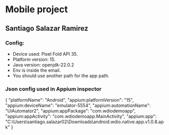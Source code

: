 # Mobile project
## Santiago Salazar Ramirez

### Config:
* Device used: Pixel Fold API 35.
* Platform version: 15.
* Java version: openjdk-22.0.2
* Env is inside the email.
* You should use another path for the app path.

### Json config used in Appium inspector
{
  "platformName": "Android",
  "appium:platformVersion": "15",
  "appium:deviceName": "emulator-5554",
  "appium:automationName": "UiAutomator2",
  "appium:appPackage": "com.wdiodemoapp",
  "appium:appActivity": "com.wdiodemoapp.MainActivity",
  "appium:app": "C:\\Users\\santiago.salazar02\\Downloads\\android.wdio.native.app.v1.0.8.apk"
}

